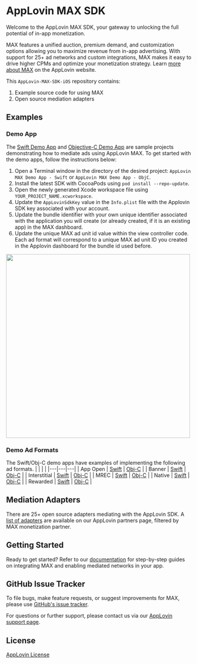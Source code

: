 # AppLovin MAX SDK

Welcome to the AppLovin MAX SDK, your gateway to unlocking the full potential of in-app monetization.

MAX features a unified auction, premium demand, and customization options allowing you to maximize revenue from in-app advertising. With support for 25+ ad networks and custom integrations, MAX makes it easy to drive higher CPMs and optimize your monetization strategy. 
Learn [more about MAX](https://www.applovin.com/max/) on the AppLovin website.

This `AppLovin-MAX-SDK-iOS` repository contains:
1. Example source code for using MAX
2. Open source mediation adapters

## Examples
### Demo App
The [Swift Demo App](https://github.com/AppLovin/AppLovin-MAX-SDK-iOS/tree/master/AppLovin%20MAX%20Demo%20App%20-%20Swift) and [Objective-C Demo App](https://github.com/AppLovin/AppLovin-MAX-SDK-iOS/tree/master/AppLovin%20MAX%20Demo%20App%20-%20ObjC) are sample projects demonstrating how to mediate ads using AppLovin MAX. To get started with the demo apps, follow the instructions below:

1. Open a Terminal window in the directory of the desired project: `AppLovin MAX Demo App - Swift` or `AppLovin MAX Demo App - ObjC`.
2. Install the latest SDK with CocoaPods using `pod install --repo-update`.
3. Open the newly generated Xcode workspace file using `YOUR_PROJECT_NAME.xcworkspace`.
4. Update the `AppLovinSdkKey` value in the `Info.plist` file with the Applovin SDK key associated with your account.
5. Update the bundle identifier with your own unique identifier associated with the application you will create (or already created, if it is an existing app) in the MAX dashboard.
6. Update the unique MAX ad unit id value within the view controller code. Each ad format will correspond to a unique MAX ad unit ID you created in the Applovin dashboard for the bundle id used before.

<img src="https://github.com/AppLovin/AppLovin-MAX-SDK-iOS/assets/144739628/f7317eea-ea0d-47ef-ade3-7ed0a7ca6493" height="500" />

### Demo Ad Formats
The Swift/Obj-C demo apps have examples of implementing the following ad formats.
|   |   |   |
|---|---|---|
| App Open     | [Swift](https://github.com/AppLovin/AppLovin-MAX-SDK-iOS/tree/master/AppLovin%20MAX%20Demo%20App%20-%20Swift/AppLovin%20MAX%20Demo%20App%20-%20Swift/MAX/App%20Open%20Ads) | [Obj-C](https://github.com/AppLovin/AppLovin-MAX-SDK-iOS/tree/master/AppLovin%20MAX%20Demo%20App%20-%20ObjC/AppLovin%20MAX%20Demo%20App%20-%20ObjC/MAX/App%20Open%20Ads) |
| Banner       | [Swift](https://github.com/AppLovin/AppLovin-MAX-SDK-iOS/tree/master/AppLovin%20MAX%20Demo%20App%20-%20Swift/AppLovin%20MAX%20Demo%20App%20-%20Swift/MAX/Banners) | [Obj-C](https://github.com/AppLovin/AppLovin-MAX-SDK-iOS/tree/master/AppLovin%20MAX%20Demo%20App%20-%20ObjC/AppLovin%20MAX%20Demo%20App%20-%20ObjC/MAX/Banners) |
| Interstitial | [Swift](https://github.com/AppLovin/AppLovin-MAX-SDK-iOS/tree/master/AppLovin%20MAX%20Demo%20App%20-%20Swift/AppLovin%20MAX%20Demo%20App%20-%20Swift/MAX/Interstitials) | [Obj-C](https://github.com/AppLovin/AppLovin-MAX-SDK-iOS/tree/master/AppLovin%20MAX%20Demo%20App%20-%20ObjC/AppLovin%20MAX%20Demo%20App%20-%20ObjC/MAX/Interstitials) |
| MREC         | [Swift](https://github.com/AppLovin/AppLovin-MAX-SDK-iOS/tree/master/AppLovin%20MAX%20Demo%20App%20-%20Swift/AppLovin%20MAX%20Demo%20App%20-%20Swift/MAX/MRECs) | [Obj-C](https://github.com/AppLovin/AppLovin-MAX-SDK-iOS/tree/master/AppLovin%20MAX%20Demo%20App%20-%20ObjC/AppLovin%20MAX%20Demo%20App%20-%20ObjC/MAX/MRECs) |
| Native       | [Swift](https://github.com/AppLovin/AppLovin-MAX-SDK-iOS/tree/master/AppLovin%20MAX%20Demo%20App%20-%20Swift/AppLovin%20MAX%20Demo%20App%20-%20Swift/MAX/Native%20Ads) | [Obj-C](https://github.com/AppLovin/AppLovin-MAX-SDK-iOS/tree/master/AppLovin%20MAX%20Demo%20App%20-%20ObjC/AppLovin%20MAX%20Demo%20App%20-%20ObjC/MAX/Native%20Ads) |
| Rewarded     | [Swift](https://github.com/AppLovin/AppLovin-MAX-SDK-iOS/tree/master/AppLovin%20MAX%20Demo%20App%20-%20Swift/AppLovin%20MAX%20Demo%20App%20-%20Swift/MAX/Rewarded) | [Obj-C](https://github.com/AppLovin/AppLovin-MAX-SDK-iOS/tree/master/AppLovin%20MAX%20Demo%20App%20-%20ObjC/AppLovin%20MAX%20Demo%20App%20-%20ObjC/MAX/Rewarded) |



## Mediation Adapters
There are 25+ open source adapters mediating with the AppLovin SDK. A [list of adapters](https://www.applovin.com/partners/) are available on our AppLovin partners page, filtered by MAX monetization partner.

## Getting Started
Ready to get started? Refer to our [documentation](https://developers.applovin.com/en/ios/overview/integration) for step-by-step guides on integrating MAX and enabling mediated networks in your app.

## GitHub Issue Tracker
To file bugs, make feature requests, or suggest improvements for MAX, please use [GitHub's issue tracker](https://github.com/AppLovin/AppLovin-MAX-SDK-iOS/issues).

For questions or further support, please contact us via our [AppLovin support page](https://monetization-support.applovin.com/hc/en-us).

## License
[AppLovin License](https://github.com/AppLovin/AppLovin-MAX-SDK-iOS/blob/master/LICENSE.md)
